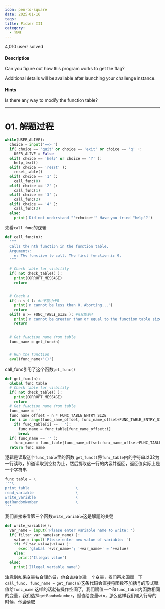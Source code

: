 ```yaml
---
icon: pen-to-square
date: 2025-01-16
tags: 
title: Picker III
category:
  - 领域
---
```

4,010 users solved
#### Description

Can you figure out how this program works to get the flag?

Additional details will be available after launching your challenge instance.
#### Hints
Is there any way to modify the function table?

---
# 01. 解题过程
```python
while(USER_ALIVE):
  choice = input('==> ')
  if( choice == 'quit' or choice == 'exit' or choice == 'q' ):
    USER_ALIVE = False
  elif( choice == 'help' or choice == '?' ):
    help_text()
  elif( choice == 'reset' ):
    reset_table()
  elif( choice == '1' ):
    call_func(0)
  elif( choice == '2' ):
    call_func(1)
  elif( choice == '3' ):
    call_func(2)
  elif( choice == '4' ):
    call_func(3)
  else:
    print('Did not understand "'+choice+'" Have you tried "help"?')
```
先看`call_func`的逻辑
```python
def call_func(n):
  """
  Calls the nth function in the function table.
  Arguments:
    n: The function to call. The first function is 0.
  """

  # Check table for viability
  if( not check_table() ):
    print(CORRUPT_MESSAGE)
    return
  

  # Check n
  if( n < 0 ): #n不能小于0
    print('n cannot be less than 0. Aborting...')
    return
  elif( n >= FUNC_TABLE_SIZE ): #n只能到4
    print('n cannot be greater than or equal to the function table size of '+FUNC_TABLE_SIZE)
    return
  

  # Get function name from table
  func_name = get_func(n)


  # Run the function
  eval(func_name+'()')
```
call_func引用了这个函数`get_func()`
```python
def get_func(n):
  global func_table
  # Check table for viability
  if( not check_table() ):
    print(CORRUPT_MESSAGE)
    return
  # Get function name from table
  func_name = ''
  func_name_offset = n * FUNC_TABLE_ENTRY_SIZE
  for i in range(func_name_offset, func_name_offset+FUNC_TABLE_ENTRY_SIZE):
    if( func_table[i] == ' '):
      func_name = func_table[func_name_offset:i]
      break
  if( func_name == '' ):
    func_name = func_table[func_name_offset:func_name_offset+FUNC_TABLE_ENTRY_SIZE]
  return func_name
```
逻辑是读取这个`func_table`里的函数
`get_func()`将`func_table`内的字符串以32为一行读取，知道读取到空格为止，然后提取这一行的内容并返回，返回值实际上是一个字符串
```python
func_table = \
'''\
print_table                     \
read_variable                   \
write_variable                  \
getRandomNumber                 \
'''
```
我们直接来看第三个函数`write_variable`这是解题的关键
```python
def write_variable():
  var_name = input('Please enter variable name to write: ')
  if( filter_var_name(var_name) ):
    value = input('Please enter new value of variable: ')
    if( filter_value(value) ):
      exec('global '+var_name+'; '+var_name+' = '+value)
    else:
      print('Illegal value')
  else:
    print('Illegal variable name')
```
注意到如果变量名合理的话，他会直接创建一个变量，我们再来回顾一下`call_func`，
`func_name = get_func(n)`这条代码会直接将函数不加括号的形式赋值给`func_name`
这样的话就有操作空间了，我们赋值一个和`func_table`内函数相同的变量，我们选择`getRandomNumber`，赋值给变量`win`，那么这样我们输入行号的时候，他会读取